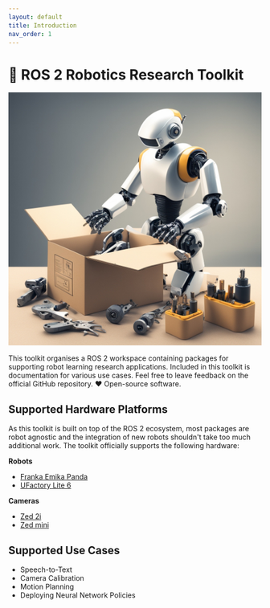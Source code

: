 ```yaml
---
layout: default
title: Introduction
nav_order: 1
---
```


# 🤖 ROS 2 Robotics Research Toolkit

![](../assets/robotics_toolkit.jpeg)

This toolkit organises a ROS 2 workspace containing packages for supporting robot learning research applications. Included in this toolkit is documentation for various use cases. Feel free to leave feedback on the official GitHub repository. ❤️  Open-source software.

## Supported Hardware Platforms

As this toolkit is built on top of the ROS 2 ecosystem, most packages are robot agnostic and the integration of new robots shouldn't take too much additional work. The toolkit officially supports the following hardware:

**Robots**

* [Franka Emika Panda](https://franka.de/)
* [UFactory Lite 6](https://www.ufactory.cc/cost-effective-cobot-robots/?utm_source=google+search&utm_medium=cpc&utm_campaign=branding&utm_id=lite6&gad_source=1&gclid=Cj0KCQjwqpSwBhClARIsADlZ_TlpTdc8vQFga-vzzFeHuxixMaVwYPAD9ClVVzEIYqWx5MAz1rWz54YaAll-EALw_wcB)

**Cameras**

* [Zed 2i](https://www.stereolabs.com/products/zed-2)
* [Zed mini](https://store.stereolabs.com/en-gb/products/zed-mini)

## Supported Use Cases

* Speech-to-Text
* Camera Calibration
* Motion Planning
* Deploying Neural Network Policies
